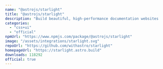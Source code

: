 ```yaml
---
name: "@astrojs/starlight"
title: "@astrojs/starlight"
description: "Build beautiful, high-performance documentation websites with Astro"
categories:
  - "css+ui"
  - "official"
npmUrl: "https://www.npmjs.com/package/@astrojs/starlight"
image: "/assets/integrations/starlight.svg"
repoUrl: "https://github.com/withastro/starlight"
homepageUrl: "https://starlight.astro.build"
downloads: 118292
official: true
---
```

